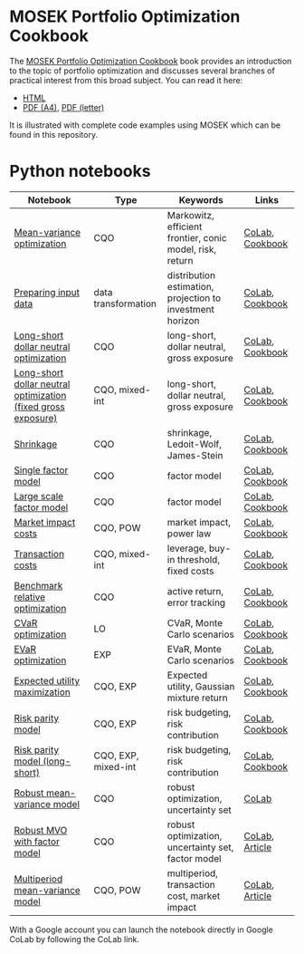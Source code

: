 # MOSEK Portfolio Optimization Cookbook

The [MOSEK Portfolio Optimization Cookbook](https://docs.mosek.com/portfolio-cookbook/index.html) book provides an introduction to the topic of portfolio optimization and discusses several branches of practical interest from this broad subject. You can read it here:

* [HTML](https://docs.mosek.com/portfolio-cookbook/index.html)
* [PDF (A4)](https://docs.mosek.com/MOSEKPortfolioCookbook-a4paper.pdf), [PDF (letter)](https://docs.mosek.com/MOSEKPortfolioCookbook-letter.pdf)

It is illustrated with complete code examples using MOSEK which can be found in this repository.

# Python notebooks

Notebook | Type | Keywords | Links
--- | --- | --- | ---
[Mean-variance optimization](./python/notebooks/./ch2_mean-variance_optimization.ipynb) | CQO | Markowitz, efficient frontier, conic model, risk, return | [CoLab](https://colab.research.google.com/github/MOSEK/PortfolioOptimization/blob/master/python/notebooks-colab/./ch2_mean-variance_optimization.ipynb), [Cookbook](https://docs.mosek.com/portfolio-cookbook/markowitz.html)
[Preparing input data](./python/notebooks/./ch3_data_preparation.ipynb) | data transformation | distribution estimation, projection to investment horizon | [CoLab](https://colab.research.google.com/github/MOSEK/PortfolioOptimization/blob/master/python/notebooks-colab/./ch3_data_preparation.ipynb), [Cookbook](https://docs.mosek.com/portfolio-cookbook/inputdata.html#modeling-the-distribution-of-returns)
[Long-short dollar neutral optimization](./python/notebooks/./ch3_neutral_long-short_optimization.ipynb) | CQO | long-short, dollar neutral, gross exposure | [CoLab](https://colab.research.google.com/github/MOSEK/PortfolioOptimization/blob/master/python/notebooks-colab/./ch3_neutral_long-short_optimization.ipynb), [Cookbook](https://docs.mosek.com/portfolio-cookbook/inputdata.html#long-short-portfolios)
[Long-short dollar neutral optimization (fixed gross exposure)](./python/notebooks/./ch3_neutral_long-short_optimization_gross_exp_fixed.ipynb) | CQO, mixed-int | long-short, dollar neutral, gross exposure | [CoLab](https://colab.research.google.com/github/MOSEK/PortfolioOptimization/blob/master/python/notebooks-colab/./ch3_neutral_long-short_optimization_gross_exp_fixed.ipynb), [Cookbook](https://docs.mosek.com/portfolio-cookbook/inputdata.html#long-short-portfolios)
[Shrinkage](./python/notebooks/./ch4_shrinkage.ipynb) | CQO | shrinkage, Ledoit-Wolf, James-Stein | [CoLab](https://colab.research.google.com/github/MOSEK/PortfolioOptimization/blob/master/python/notebooks-colab/./ch4_shrinkage.ipynb), [Cookbook](https://docs.mosek.com/portfolio-cookbook/estimationerror.html)
[Single factor model](./python/notebooks/./ch5_factor_model_small.ipynb) | CQO | factor model | [CoLab](https://colab.research.google.com/github/MOSEK/PortfolioOptimization/blob/master/python/notebooks-colab/./ch5_factor_model_small.ipynb), [Cookbook](https://docs.mosek.com/portfolio-cookbook/factormodels.html)
[Large scale factor model](./python/notebooks/./ch5_factor_model_large.ipynb) | CQO | factor model | [CoLab](https://colab.research.google.com/github/MOSEK/PortfolioOptimization/blob/master/python/notebooks-colab/./ch5_factor_model_large.ipynb), [Cookbook](https://docs.mosek.com/portfolio-cookbook/factormodels.html)
[Market impact costs](./python/notebooks/./ch6_market_impact.ipynb) | CQO, POW | market impact, power law | [CoLab](https://colab.research.google.com/github/MOSEK/PortfolioOptimization/blob/master/python/notebooks-colab/./ch6_market_impact.ipynb), [Cookbook](https://docs.mosek.com/portfolio-cookbook/transaction.html#market-impact-costs)
[Transaction costs](./python/notebooks/./ch6_transaction_cost.ipynb) | CQO, mixed-int | leverage, buy-in threshold, fixed costs | [CoLab](https://colab.research.google.com/github/MOSEK/PortfolioOptimization/blob/master/python/notebooks-colab/./ch6_transaction_cost.ipynb), [Cookbook](https://docs.mosek.com/portfolio-cookbook/transaction.html#transaction-cost-models)
[Benchmark relative optimization](./python/notebooks/./ch7_benchmark_relative_mvo.ipynb) | CQO | active return, error tracking | [CoLab](https://colab.research.google.com/github/MOSEK/PortfolioOptimization/blob/master/python/notebooks-colab/./ch7_benchmark_relative_mvo.ipynb), [Cookbook](https://docs.mosek.com/portfolio-cookbook/benchmarkrel.html)
[CVaR optimization](./python/notebooks/./ch8_cvar_risk_measure.ipynb) | LO | CVaR, Monte Carlo scenarios | [CoLab](https://colab.research.google.com/github/MOSEK/PortfolioOptimization/blob/master/python/notebooks-colab/./ch8_cvar_risk_measure.ipynb), [Cookbook](https://docs.mosek.com/portfolio-cookbook/riskmeasures.html#conditional-value-at-risk)
[EVaR optimization](./python/notebooks/./ch8_evar_risk_measure.ipynb) | EXP | EVaR, Monte Carlo scenarios | [CoLab](https://colab.research.google.com/github/MOSEK/PortfolioOptimization/blob/master/python/notebooks-colab/./ch8_evar_risk_measure.ipynb), [Cookbook](https://docs.mosek.com/portfolio-cookbook/riskmeasures.html#entropic-value-at-risk)
[Expected utility maximization](./python/notebooks/./ch8_expected_utility_maximization.ipynb) | CQO, EXP | Expected utility, Gaussian mixture return | [CoLab](https://colab.research.google.com/github/MOSEK/PortfolioOptimization/blob/master/python/notebooks-colab/./ch8_expected_utility_maximization.ipynb), [Cookbook](https://docs.mosek.com/portfolio-cookbook/riskmeasures.html#expected-utility-maximization)
[Risk parity model](./python/notebooks/./ch9_risk_budgeting_convex.ipynb) | CQO, EXP | risk budgeting, risk contribution | [CoLab](https://colab.research.google.com/github/MOSEK/PortfolioOptimization/blob/master/python/notebooks-colab/./ch9_risk_budgeting_convex.ipynb), [Cookbook](https://docs.mosek.com/portfolio-cookbook/risk_parity.html)
[Risk parity model (long-short)](./python/notebooks/./ch9_risk_budgeting_convex_MIO.ipynb) | CQO, EXP, mixed-int | risk budgeting, risk contribution | [CoLab](https://colab.research.google.com/github/MOSEK/PortfolioOptimization/blob/master/python/notebooks-colab/./ch9_risk_budgeting_convex_MIO.ipynb), [Cookbook](https://docs.mosek.com/portfolio-cookbook/risk_parity.html)
[Robust mean-variance model](./python/notebooks/./ch10_robust_optimization_simple.ipynb) | CQO | robust optimization, uncertainty set | [CoLab](https://colab.research.google.com/github/MOSEK/PortfolioOptimization/blob/master/python/notebooks-colab/./ch10_robust_optimization_simple.ipynb)
[Robust MVO with factor model](./python/notebooks/./ch10_robust_optimization_factor.ipynb) | CQO | robust optimization, uncertainty set, factor model | [CoLab](https://colab.research.google.com/github/MOSEK/PortfolioOptimization/blob/master/python/notebooks-colab/./ch10_robust_optimization_factor.ipynb), [Article](https://www.jstor.org/stable/4126989)
[Multiperiod mean-variance model](./python/notebooks/./ch11_multiperiod_mvo.ipynb) | CQO, POW | multiperiod, transaction cost, market impact | [CoLab](https://colab.research.google.com/github/MOSEK/PortfolioOptimization/blob/master/python/notebooks-colab/./ch11_multiperiod_mvo.ipynb), [Article](https://web.stanford.edu/~boyd/papers/pdf/cvx_portfolio.pdf)

With a Google account you can launch the notebook directly in Google CoLab by following the CoLab link.
